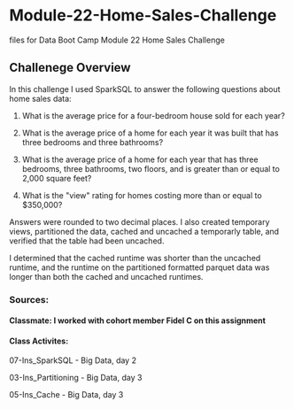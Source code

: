 # Module-22-Home-Sales-Challenge
files for Data Boot Camp Module 22 Home Sales Challenge

## Challenege Overview 

In this challenge I used SparkSQL to answer the following questions about home sales data: 

1. What is the average price for a four-bedroom house sold for each year?

2. What is the average price of a home for each year it was built that has three bedrooms and three bathrooms?

3. What is the average price of a home for each year that has three bedrooms, three bathrooms, two floors, and is greater than or equal to 2,000 square feet?

4. What is the "view" rating for homes costing more than or equal to $350,000?

Answers were rounded to two decimal places. I also created temporary views, partitioned the data, cached and uncached a temporarly table, and verified that the table had been uncached. 

I determined that the cached runtime was shorter than the uncached runtime, and the runtime on the partitioned formatted parquet data was longer than both the cached and uncached runtimes. 

### Sources: 

#### Classmate: I worked with cohort member Fidel C on this assignment

#### Class Activites: 

07-Ins_SparkSQL - Big Data, day 2

03-Ins_Partitioning - Big Data, day 3

05-Ins_Cache - Big Data, day 3
